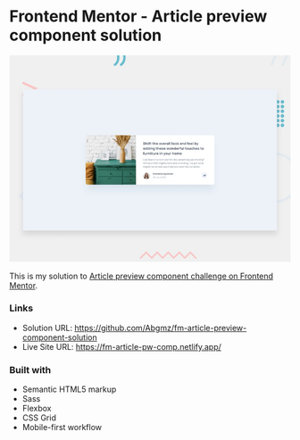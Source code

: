 # Frontend Mentor - Article preview component solution

![desktop preview](design/desktop-preview.jpg)

This is my solution to [Article preview component challenge on Frontend Mentor](https://www.frontendmentor.io/challenges/article-preview-component-dYBN_pYFT).

### Links

- Solution URL: <a href="https://github.com/Abgmz/fm-article-preview-component-solution" target="_blank">https://github.com/Abgmz/fm-article-preview-component-solution</a>
- Live Site URL: <a href="https://fm-article-pw-comp.netlify.app/" target="_blank">https://fm-article-pw-comp.netlify.app/</a>

### Built with

- Semantic HTML5 markup
- Sass
- Flexbox
- CSS Grid
- Mobile-first workflow
